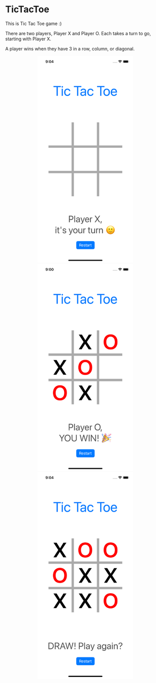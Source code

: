 # TicTacToe

This is Tic Tac Toe game :) 

There are two players, Player X and Player O. Each takes a turn to go, starting with Player X. 

A player wins when they have 3 in a row, column, or diagonal. 

<p align="center">
  <img src="./Images/empty.png" width="300" title="begin game">
  <img src="./Images/win.png" width="300" title="win">
  <img src="./Images/draw.png" width="300" title="draw">
</p>
